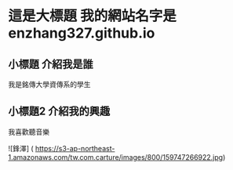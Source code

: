 # 這是大標題 我的網站名字是enzhang327.github.io

## 小標題 介紹我是誰
我是銘傳大學資傳系的學生

## 小標題2 介紹我的興趣
我喜歡聽音樂

![鋒澤] ( https://s3-ap-northeast-1.amazonaws.com/tw.com.carture/images/800/159747266922.jpg)
